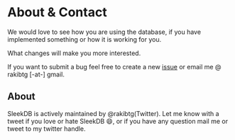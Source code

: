 <!--METADATA
{
    "title": "About & Contact",
    "url": "contact",
    "icon": "mail"
}
!METADATA-->

# About & Contact

We would love to see how you are using the database, if you have implemented something or how it is working for you.

What changes will make you more interested.

If you want to submit a bug feel free to create a new <a rel="noopener nofollow" href="https://github.com/rakibtg/SleekDB/issues" target="_blank">issue</a> or email me @ rakibtg [-at-] gmail.

## About

SleekDB is actively maintained by @rakibtg(Twitter).
Let me know with a tweet if you love or hate SleekDB 😄, or if you have any question mail me or tweet to my twitter handle.
